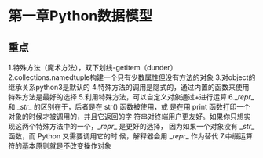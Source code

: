 # 第一章Python数据模型   
## 重点   
1.特殊方法（魔术方法），双下划线-getitem（dunder）
2.collections.namedtuple构建一个只有少数属性但没有方法的对象
3.对object的继承关系python3是默认的
4.特殊方法的调用是隐式的，通过内置的函数来使用特殊方法是最好的选择
5.利用特殊方法，可以自定义对象通过+进行运算
6.\__repr__ 和 \__str__ 的区别在于，后者是在 str() 函数被使用，或 是在用 print 函数打印一个对象的时候才被调用的，并且它返回的字 符串对终端用户更友好。如果你只想实现这两个特殊方法中的一个，\__repr__ 是更好的选择， 因为如果一个对象没有 \__str__ 函数，而 Python 又需要调用它的时 候，解释器会用 \__repr__ 作为替代
7.中缀运算符的基本原则就是不改变操作对象